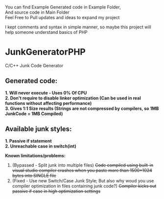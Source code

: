 You can find Example Generated code in Example Folder,
<br/>And source code in Main Folder
<br/>Feel Free to Pull updates and ideas to expand my project

I kept comments and syntax in simple manner, so maybe this project will help someone understand basics of PHP

# JunkGeneratorPHP
C/C++ Junk Code Generator

## Generated code:
**1. Will never execute - Uses 0% Of CPU
<br/>2. Don't require to disable linker optimization (Can be used in real functions without affecting performance)
<br/>3. Gives 1:1 Size results (Strings are not compressed by compilers, so 1MB JunkCode = 1MB Compiled)**

## Available junk styles:
**1. Passive if statement
<br/>2. Unreachable case in switch(int)**

**Known limitations/problems:**
1. (Bypassed - Split junk into multiple files) ~~Code compiled using built-in visual studio compiler crashes when you paste more than 1500*1024 bytes into SINGLE file~~
2. (Fixed - Use new Switch/Case Junk Style; But also why woud you use compiler optimization in files containing junk code?) ~~Compiler kicks out passive if case in high optimization settings~~
